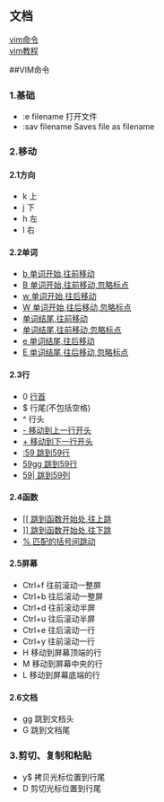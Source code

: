 ## 文档
[vim命令](http://developer.51cto.com/art/201308/406941.htm)  
[vim教程](http://blog.csdn.net/niushuai666/article/details/7275406)


##VIM命令

### 1.基础
* :e filename 	   打开文件  
* :sav filename 	Saves file as filename

### 2.移动

#### 2.1方向
* k 上
* j 下
* h 左
* l 右

#### 2.2单词
* [b 单词开始,往前移动]()
* [B 单词开始,往前移动,忽略标点]()
* [w 单词开始,往后移动]()
* [W 单词开始,往后移动,忽略标点]()
* [单词结尾,往前移动]()
* [单词结尾,往前移动,忽略标点]()
* [e 单词结尾,往后移动]()
* [E 单词结尾,往后移动,忽略标点]()

#### 2.3行
* 0 [行首]()
* $ 行尾(不包括空格)
* ^ 行头
* [- 移动到上一行开头]()
* [+ 移动到下一行开头]()
* [:59 跳到59行]()
* [59gg 跳到59行]()
* [59| 跳到59列]() 

#### 2.4函数
* [\[\[ 跳到函数开始处,往上跳]()
* [\]\] 跳到函数开始处,往下跳]()
* [% 匹配的括号间跳动]()

#### 2.5屏幕
* Ctrl+f            往前滚动一整屏  
* Ctrl+b            往后滚动一整屏  
* Ctrl+d            往前滚动半屏  
* Ctrl+u            往后滚动半屏  
* Ctrl+e            往后滚动一行        
* Ctrl+y            往前滚动一行
* H            移动到屏幕顶端的行
* M            移动到屏幕中央的行
* L            移动到屏幕底端的行

#### 2.6文档
* gg 	跳到文档头
* G 	跳到文档尾

### 3.剪切、复制和粘贴
* y$ 拷贝光标位置到行尾
* D 剪切光标位置到行尾












